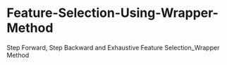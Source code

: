 # Feature-Selection-Using-Wrapper-Method
Step Forward, Step Backward and Exhaustive Feature Selection_Wrapper Method
